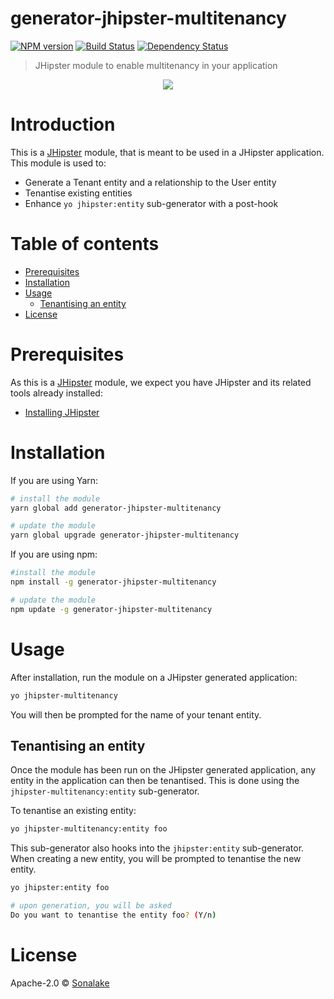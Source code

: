 # generator-jhipster-multitenancy
[![NPM version][npm-image]][npm-url] [![Build Status][travis-image]][travis-url] [![Dependency Status][daviddm-image]][daviddm-url]
> JHipster module to enable multitenancy in your application

<div align="center">
    <a href="http://jhipster.github.io">
        <img src="https://github.com/sonalake/generator-jhipster-multitenancy/raw/master/images/logo-jhipster.png">
    </a>
</div>

# Introduction

This is a [JHipster](http://jhipster.github.io/) module, that is meant to be used in a JHipster application. This module is used to:

- Generate a Tenant entity and a relationship to the User entity
- Tenantise existing entities
- Enhance `yo jhipster:entity` sub-generator with a post-hook

# Table of contents

* [Prerequisites](#prerequisites)
* [Installation](#installation)
* [Usage](#usage)
  * [Tenantising an entity](#tenantising-an-entity)
* [License](#license)

# Prerequisites

As this is a [JHipster](http://jhipster.github.io/) module, we expect you have JHipster and its related tools already installed:

- [Installing JHipster](https://jhipster.github.io/installation.html)

# Installation

If you are using Yarn:

```bash
# install the module
yarn global add generator-jhipster-multitenancy

# update the module
yarn global upgrade generator-jhipster-multitenancy
```

If you are using npm:

```bash
#install the module
npm install -g generator-jhipster-multitenancy

# update the module
npm update -g generator-jhipster-multitenancy
```

# Usage

After installation, run the module on a JHipster generated application:

```bash
yo jhipster-multitenancy
```

You will then be prompted for the name of your tenant entity.

## Tenantising an entity

Once the module has been run on the JHipster generated application, any entity in the application can then be tenantised. This is done using the `jhipster-multitenancy:entity` sub-generator.

To tenantise an existing entity:

```bash
yo jhipster-multitenancy:entity foo
```

This sub-generator also hooks into the `jhipster:entity` sub-generator. When creating a new entity, you will be prompted to tenantise the new entity.

```bash
yo jhipster:entity foo

# upon generation, you will be asked
Do you want to tenantise the entity foo? (Y/n)
```

# License

Apache-2.0 © [Sonalake](http://github.com/sonalake/)

[npm-image]: https://img.shields.io/npm/v/generator-jhipster-multitenancy.svg
[npm-url]: https://npmjs.org/package/generator-jhipster-multitenancy
[travis-image]: https://travis-ci.org/sonalake/generator-jhipster-multitenancy.svg?branch=master
[travis-url]: https://travis-ci.org/sonalake/generator-jhipster-multitenancy
[daviddm-image]: https://david-dm.org/sonalake/generator-jhipster-multitenancy.svg?theme=shields.io
[daviddm-url]: https://david-dm.org/sonalake/generator-jhipster-multitenancy
